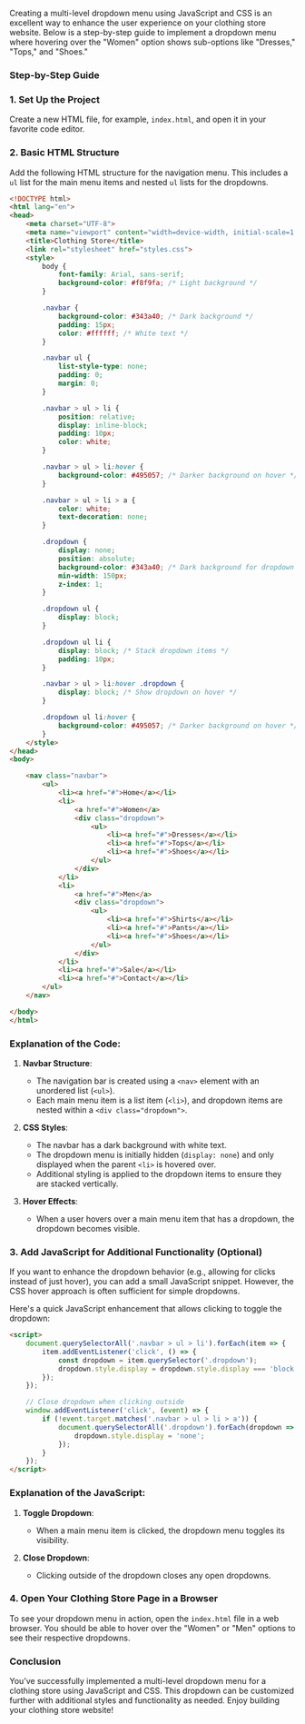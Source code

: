 Creating a multi-level dropdown menu using JavaScript and CSS is an excellent way to enhance the user experience on your clothing store website. Below is a step-by-step guide to implement a dropdown menu where hovering over the "Women" option shows sub-options like "Dresses," "Tops," and "Shoes."

### Step-by-Step Guide

### 1. Set Up the Project

Create a new HTML file, for example, `index.html`, and open it in your favorite code editor.

### 2. Basic HTML Structure

Add the following HTML structure for the navigation menu. This includes a `ul` list for the main menu items and nested `ul` lists for the dropdowns.

```html
<!DOCTYPE html>
<html lang="en">
<head>
    <meta charset="UTF-8">
    <meta name="viewport" content="width=device-width, initial-scale=1.0">
    <title>Clothing Store</title>
    <link rel="stylesheet" href="styles.css">
    <style>
        body {
            font-family: Arial, sans-serif;
            background-color: #f8f9fa; /* Light background */
        }

        .navbar {
            background-color: #343a40; /* Dark background */
            padding: 15px;
            color: #ffffff; /* White text */
        }

        .navbar ul {
            list-style-type: none;
            padding: 0;
            margin: 0;
        }

        .navbar > ul > li {
            position: relative;
            display: inline-block;
            padding: 10px;
            color: white;
        }

        .navbar > ul > li:hover {
            background-color: #495057; /* Darker background on hover */
        }

        .navbar > ul > li > a {
            color: white;
            text-decoration: none;
        }

        .dropdown {
            display: none;
            position: absolute;
            background-color: #343a40; /* Dark background for dropdown */
            min-width: 150px;
            z-index: 1;
        }

        .dropdown ul {
            display: block;
        }

        .dropdown ul li {
            display: block; /* Stack dropdown items */
            padding: 10px;
        }

        .navbar > ul > li:hover .dropdown {
            display: block; /* Show dropdown on hover */
        }

        .dropdown ul li:hover {
            background-color: #495057; /* Darker background on hover */
        }
    </style>
</head>
<body>

    <nav class="navbar">
        <ul>
            <li><a href="#">Home</a></li>
            <li>
                <a href="#">Women</a>
                <div class="dropdown">
                    <ul>
                        <li><a href="#">Dresses</a></li>
                        <li><a href="#">Tops</a></li>
                        <li><a href="#">Shoes</a></li>
                    </ul>
                </div>
            </li>
            <li>
                <a href="#">Men</a>
                <div class="dropdown">
                    <ul>
                        <li><a href="#">Shirts</a></li>
                        <li><a href="#">Pants</a></li>
                        <li><a href="#">Shoes</a></li>
                    </ul>
                </div>
            </li>
            <li><a href="#">Sale</a></li>
            <li><a href="#">Contact</a></li>
        </ul>
    </nav>

</body>
</html>
```

### Explanation of the Code:

1. **Navbar Structure**:
   - The navigation bar is created using a `<nav>` element with an unordered list (`<ul>`).
   - Each main menu item is a list item (`<li>`), and dropdown items are nested within a `<div class="dropdown">`.

2. **CSS Styles**:
   - The navbar has a dark background with white text.
   - The dropdown menu is initially hidden (`display: none`) and only displayed when the parent `<li>` is hovered over.
   - Additional styling is applied to the dropdown items to ensure they are stacked vertically.

3. **Hover Effects**:
   - When a user hovers over a main menu item that has a dropdown, the dropdown becomes visible.

### 3. Add JavaScript for Additional Functionality (Optional)

If you want to enhance the dropdown behavior (e.g., allowing for clicks instead of just hover), you can add a small JavaScript snippet. However, the CSS hover approach is often sufficient for simple dropdowns.

Here's a quick JavaScript enhancement that allows clicking to toggle the dropdown:

```html
<script>
    document.querySelectorAll('.navbar > ul > li').forEach(item => {
        item.addEventListener('click', () => {
            const dropdown = item.querySelector('.dropdown');
            dropdown.style.display = dropdown.style.display === 'block' ? 'none' : 'block';
        });
    });

    // Close dropdown when clicking outside
    window.addEventListener('click', (event) => {
        if (!event.target.matches('.navbar > ul > li > a')) {
            document.querySelectorAll('.dropdown').forEach(dropdown => {
                dropdown.style.display = 'none';
            });
        }
    });
</script>
```

### Explanation of the JavaScript:

1. **Toggle Dropdown**: 
   - When a main menu item is clicked, the dropdown menu toggles its visibility.

2. **Close Dropdown**: 
   - Clicking outside of the dropdown closes any open dropdowns.

### 4. Open Your Clothing Store Page in a Browser

To see your dropdown menu in action, open the `index.html` file in a web browser. You should be able to hover over the "Women" or "Men" options to see their respective dropdowns.

### Conclusion

You’ve successfully implemented a multi-level dropdown menu for a clothing store using JavaScript and CSS. This dropdown can be customized further with additional styles and functionality as needed. Enjoy building your clothing store website!
